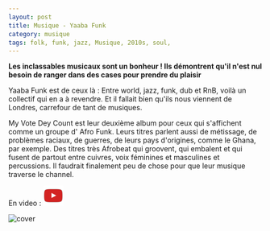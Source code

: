 ```yaml
---
layout: post
title: Musique - Yaaba Funk
category: musique
tags: folk, funk, jazz, Musique, 2010s, soul,
---
```

**Les inclassables musicaux sont un bonheur ! Ils démontrent qu'il n'est nul besoin de ranger dans des cases pour prendre du plaisir**

Yaaba Funk est de ceux là : Entre world, jazz, funk, dub et RnB, voilà un collectif qui en a à revendre. Et il fallait bien qu'ils nous viennent de Londres, carrefour de tant de musiques.

My Vote Dey Count est leur deuxième album pour ceux qui s'affichent comme un groupe d' Afro Funk. Leurs titres parlent aussi de métissage, de problèmes raciaux, de guerres, de leurs pays d'origines, comme le Ghana, par exemple. Des titres très Afrobeat qui groovent, qui embalent et qui fusent de partout entre cuivres, voix féminines et masculines et percussions. Il faudrait finalement peu de chose pour que leur musique traverse le channel.

En video : [![video](/images/youtube.png)](https://www.youtube.com/watch?v=2ObdchV8-oo)

![cover](https://filedn.eu/llqi9IBxlYouGRXYG2xlROb/img/2014/yaabafunk.jpg)

